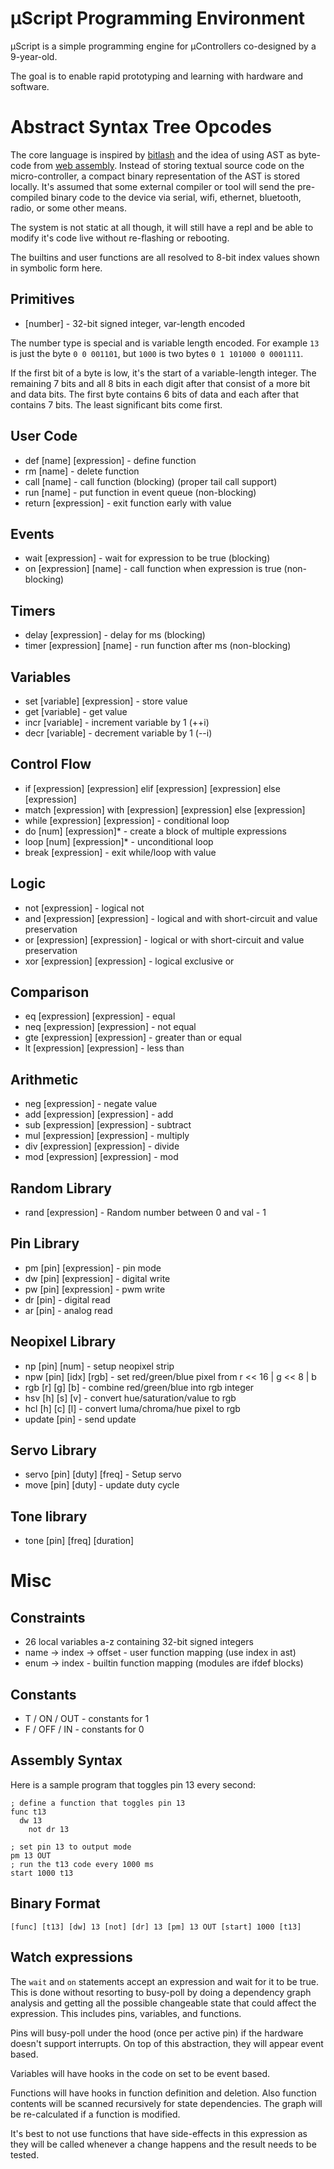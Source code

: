 # μScript Programming Environment

μScript is a simple programming engine for μControllers co-designed by a 9-year-old.

The goal is to enable rapid prototyping and learning with hardware and software.

# Abstract Syntax Tree Opcodes

The core language is inspired by [bitlash][] and the idea of using AST as
byte-code from [web assembly][].  Instead of storing textual source code on the
micro-controller, a compact binary representation of the AST is stored locally.
It's assumed that some external compiler or tool will send the pre-compiled
binary code to the device via serial, wifi, ethernet, bluetooth, radio, or some
other means.

The system is not static at all though, it will still have a repl and be able to
modify it's code live without re-flashing or rebooting.

The builtins and user functions are all resolved to 8-bit index values
shown in symbolic form here.

## Primitives

- [number] - 32-bit signed integer, var-length encoded

The number type is special and is variable length
encoded.  For example `13` is just the byte `0 0 001101`, but `1000` is two bytes
`0 1 101000 0 0001111`.

If the first bit of a byte is low, it's the start of a variable-length integer.
The remaining 7 bits and all 8 bits in each digit after that consist of a more
bit and data bits.  The first byte contains 6 bits of data and each after that
contains 7 bits.  The least significant bits come first.

## User Code

- def [name] [expression] - define function
- rm [name] - delete function
- call [name] - call function (blocking) (proper tail call support)
- run [name] - put function in event queue (non-blocking)
- return [expression] - exit function early with value

## Events

- wait [expression] - wait for expression to be true (blocking)
- on [expression] [name] - call function when expression is true (non-blocking)

## Timers

- delay [expression] - delay for ms (blocking)
- timer [expression] [name] - run function after ms (non-blocking)

## Variables

- set [variable] [expression] - store value
- get [variable] - get value
- incr [variable] - increment variable by 1 (++i)
- decr [variable] - decrement variable by 1 (--i)

## Control Flow

- if [expression] [expression] elif [expression] [expression] else [expression]
- match [expression] with [expression] [expression] else [expression]
- while [expression] [expression] - conditional loop
- do [num] [expression]* - create a block of multiple expressions
- loop [num] [expression]* - unconditional loop
- break [expression] - exit while/loop with value

## Logic

- not [expression] - logical not
- and [expression] [expression] - logical and with short-circuit and value preservation
- or  [expression] [expression] - logical or with short-circuit and value preservation
- xor [expression] [expression] - logical exclusive or

## Comparison

- eq  [expression] [expression] - equal
- neq [expression] [expression] - not equal
- gte [expression] [expression] - greater than or equal
- lt  [expression] [expression] - less than

## Arithmetic

- neg [expression] - negate value
- add [expression] [expression] - add
- sub [expression] [expression] - subtract
- mul [expression] [expression] - multiply
- div [expression] [expression] - divide
- mod [expression] [expression] - mod

## Random Library

 - rand [expression] - Random number between 0 and val - 1

## Pin Library

- pm [pin] [expression] - pin mode
- dw [pin] [expression] - digital write
- pw [pin] [expression] - pwm write
- dr [pin] - digital read
- ar [pin] - analog read

## Neopixel Library

 - np [pin] [num] - setup neopixel strip
 - npw [pin] [idx] [rgb] - set red/green/blue pixel from r << 16 | g << 8 | b
 - rgb [r] [g] [b] - combine red/green/blue into rgb integer
 - hsv [h] [s] [v] - convert hue/saturation/value to rgb
 - hcl [h] [c] [l] - convert luma/chroma/hue pixel to rgb
 - update [pin] - send update


## Servo Library

 - servo [pin] [duty] [freq] - Setup servo
 - move [pin] [duty] - update duty cycle

## Tone library

 - tone [pin] [freq] [duration]

# Misc

## Constraints

 - 26 local variables a-z containing 32-bit signed integers
 - name -> index -> offset - user function mapping (use index in ast)
 - enum -> index - builtin function mapping (modules are ifdef blocks)

## Constants

 - T / ON / OUT - constants for 1
 - F / OFF / IN - constants for 0

## Assembly Syntax

Here is a sample program that toggles pin 13 every second:

```uscript
; define a function that toggles pin 13
func t13
  dw 13
    not dr 13

; set pin 13 to output mode
pm 13 OUT
; run the t13 code every 1000 ms
start 1000 t13
```

## Binary Format



```
[func] [t13] [dw] 13 [not] [dr] 13 [pm] 13 OUT [start] 1000 [t13]
```

## Watch expressions

The `wait` and `on` statements accept an expression and wait for it to be true.
This is done without resorting to busy-poll by doing a dependency graph analysis
and getting all the possible changeable state that could affect the expression.
This includes pins, variables, and functions.

Pins will busy-poll under the hood (once per active pin) if the hardware doesn't
support interrupts.  On top of this abstraction, they will appear event based.

Variables will have hooks in the code on set to be event based.

Functions will have hooks in function definition and deletion.  Also function
contents will be scanned recursively for state dependencies. The graph will be
re-calculated if a function is modified.

It's best to not use functions that have side-effects in this expression as
they will be called whenever a change happens and the result needs to be tested.

[bitlash]: http://bitlash.net/
[web assembly]: https://github.com/WebAssembly/design/blob/master/README.md
